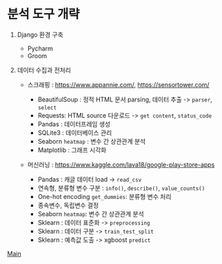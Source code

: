 # 분석 도구 개략

1. Django 환경 구축 
   - Pycharm
   - Groom


2. 데이터 수집과  전처리
    - 스크래핑 : https://www.appannie.com/,  https://sensortower.com/
      - BeautifulSoup : 정적 HTML 문서 parsing, 데이터 추출 -> `parser`, `select`
      - Requests: HTML source 다운로드 -> `get content`, `status_code`
      - Pandas : 데이터프레임 생성
      - SQLite3 : 데이터베이스 관리
      - Seaborn `heatmap` : 변수 간 상관관계 분석
      - Matplotlib : 그래프 시각화
    
    - 머신러닝 : https://www.kaggle.com/lava18/google-play-store-apps
      - Pandas : 캐글 데이터 load -> `read_csv`
      - 연속형, 분류형 변수 구분 : `info()`, `describe()`, `value_counts()`
      - One-hot encoding `get_dummies`: 분류형 변수 처리
      - 종속변수, 독립변수 결정
      - Seaborn `heatmap`: 변수 간 상관관계 분석
      - Sklearn : 데이터 표준화 -> `preprocessing`
      - Sklearn : 데이터 구분 -> `train_test_split`
      - Sklearn : 예측값 도출 -> xgboost `predict`    





[Main](https://github.com/creamcheesesteak/Project_EasterEgg)

